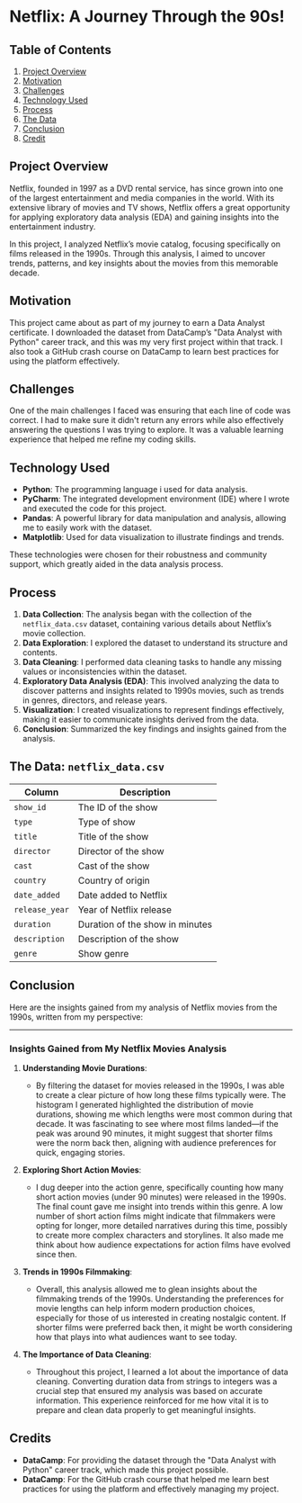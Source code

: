 # Netflix: A Journey Through the 90s!

## Table of Contents
1. [Project Overview](#project-overview)
2. [Motivation](#motivation)
3. [Challenges](#challenges)
4. [Technology Used](#technology-used)
5. [Process](#process)
6. [The Data](#the-data)
7. [Conclusion](#conclusion)
8. [Credit](#credit)

## Project Overview
Netflix, founded in 1997 as a DVD rental service, has since grown into one of the largest entertainment and media companies in the world. With its extensive library of movies and TV shows, Netflix offers a great opportunity for applying exploratory data analysis (EDA) and gaining insights into the entertainment industry.

In this project, I analyzed Netflix’s movie catalog, focusing specifically on films released in the 1990s. Through this analysis, I aimed to uncover trends, patterns, and key insights about the movies from this memorable decade.

## Motivation
This project came about as part of my journey to earn a Data Analyst certificate. I downloaded the dataset from DataCamp’s "Data Analyst with Python" career track, and this was my very first project within that track. I also took a GitHub crash course on DataCamp to learn best practices for using the platform effectively.

## Challenges
One of the main challenges I faced was ensuring that each line of code was correct. I had to make sure it didn't return any errors while also effectively answering the questions I was trying to explore. It was a valuable learning experience that helped me refine my coding skills.

## Technology Used
- **Python**: The programming language i  used for data analysis.
- **PyCharm**: The integrated development environment (IDE) where I wrote and executed the code for this project.
- **Pandas**: A powerful library for data manipulation and analysis, allowing me to easily work with the dataset.
- **Matplotlib**: Used for data visualization to illustrate findings and trends.

These technologies were chosen for their robustness and community support, which greatly aided in the data analysis process.

## Process
1. **Data Collection**: The analysis began with the collection of the `netflix_data.csv` dataset, containing various details about Netflix’s movie collection.
2. **Data Exploration**: I explored the dataset to understand its structure and contents.
3. **Data Cleaning**: I performed data cleaning tasks to handle any missing values or inconsistencies within the dataset.
4. **Exploratory Data Analysis (EDA)**: This involved analyzing the data to discover patterns and insights related to 1990s movies, such as trends in genres, directors, and release years.
5. **Visualization**: I created visualizations to represent findings effectively, making it easier to communicate insights derived from the data.
6. **Conclusion**: Summarized the key findings and insights gained from the analysis.

## The Data: `netflix_data.csv`

| Column        | Description                           |
|---------------|---------------------------------------|
| `show_id`     | The ID of the show                    |
| `type`        | Type of show                          |
| `title`       | Title of the show                     |
| `director`    | Director of the show                  |
| `cast`        | Cast of the show                      |
| `country`     | Country of origin                     |
| `date_added`  | Date added to Netflix                 |
| `release_year`| Year of Netflix release               |
| `duration`    | Duration of the show in minutes       |
| `description` | Description of the show               |
| `genre`       | Show genre                            |



## Conclusion
Here are the insights gained from my analysis of Netflix movies from the 1990s, written from my perspective:

---

### Insights Gained from My Netflix Movies Analysis

1. **Understanding Movie Durations**:
   - By filtering the dataset for movies released in the 1990s, I was able to create a clear picture of how long these films typically were. The histogram I generated highlighted the distribution of movie durations, showing me which lengths were most common during that decade. It was fascinating to see where most films landed—if the peak was around 90 minutes, it might suggest that shorter films were the norm back then, aligning with audience preferences for quick, engaging stories.

2. **Exploring Short Action Movies**:
   - I dug deeper into the action genre, specifically counting how many short action movies (under 90 minutes) were released in the 1990s. The final count gave me insight into trends within this genre. A low number of short action films might indicate that filmmakers were opting for longer, more detailed narratives during this time, possibly to create more complex characters and storylines. It also made me think about how audience expectations for action films have evolved since then.

3. **Trends in 1990s Filmmaking**:
   - Overall, this analysis allowed me to glean insights about the filmmaking trends of the 1990s. Understanding the preferences for movie lengths can help inform modern production choices, especially for those of us interested in creating nostalgic content. If shorter films were preferred back then, it might be worth considering how that plays into what audiences want to see today.

4. **The Importance of Data Cleaning**:
   - Throughout this project, I learned a lot about the importance of data cleaning. Converting duration data from strings to integers was a crucial step that ensured my analysis was based on accurate information. This experience reinforced for me how vital it is to prepare and clean data properly to get meaningful insights.


## Credits
- **DataCamp**: For providing the dataset through the "Data Analyst with Python" career track, which made this project possible.
- **DataCamp**: For the GitHub crash course that helped me learn best practices for using the platform and effectively managing my project.

